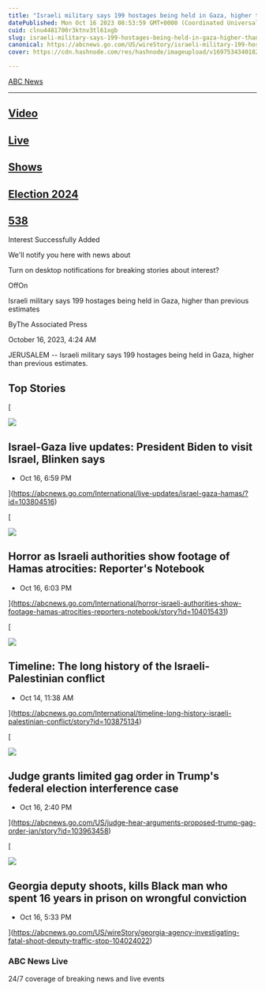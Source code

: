 ```yaml
---
title: "Israeli military says 199 hostages being held in Gaza, higher than previous estimates"
datePublished: Mon Oct 16 2023 08:53:59 GMT+0000 (Coordinated Universal Time)
cuid: clnu4481700r3ktnv3tl61xgb
slug: israeli-military-says-199-hostages-being-held-in-gaza-higher-than-previous-estimates-1
canonical: https://abcnews.go.com/US/wireStory/israeli-military-199-hostages-held-gaza-higher-previous-104004144
cover: https://cdn.hashnode.com/res/hashnode/imageupload/v1697534340182/7adb45d7-8511-4711-941e-2cfa57ece4aa.jpeg

---
```


[ABC News](https://abcnews.go.com/)


---------------------------------------

[](https://abcnews.go.com/Video)

[Video](https://abcnews.go.com/Video)
-------------------------------------

[](https://abcnews.go.com/Live)

[Live](https://abcnews.go.com/Live)
-----------------------------------

[](https://abcnews.go.com/US/wireStory/israeli-military-199-hostages-held-gaza-higher-previous-104004144#)

[Shows](https://abcnews.go.com/US/wireStory/israeli-military-199-hostages-held-gaza-higher-previous-104004144#)
---------------------------------------------------------------------------------------------------------------

[](https://abcnews.go.com/elections)

[Election 2024](https://abcnews.go.com/elections)
-------------------------------------------------

[](https://abcnews.go.com/538)

[538](https://abcnews.go.com/538)
---------------------------------

[](https://abcnews.go.com/US/wireStory/israeli-military-199-hostages-held-gaza-higher-previous-104004144#)

Interest Successfully Added

We'll notify you here with news about

Turn on desktop notifications for breaking stories about interest?

OffOn

Israeli military says 199 hostages being held in Gaza, higher than previous estimates

ByThe Associated Press

October 16, 2023, 4:24 AM

JERUSALEM -- Israeli military says 199 hostages being held in Gaza, higher than previous estimates.

Top Stories
-----------

[

![](https://cdn.hashnode.com/res/hashnode/imageupload/v1697534339416/6d990617-00d2-4a6b-9f2c-9adea60d6515.jpeg)

Israel-Gaza live updates: President Biden to visit Israel, Blinken says
-----------------------------------------------------------------------

*   Oct 16, 6:59 PM
    





](https://abcnews.go.com/International/live-updates/israel-gaza-hamas/?id=103804516)

[

![](https://cdn.hashnode.com/res/hashnode/imageupload/v1697534339610/66820adb-f390-4c9b-b88e-2d0e73a9c81b.jpeg)

Horror as Israeli authorities show footage of Hamas atrocities: Reporter's Notebook
-----------------------------------------------------------------------------------

*   Oct 16, 6:03 PM
    





](https://abcnews.go.com/International/horror-israeli-authorities-show-footage-hamas-atrocities-reporters-notebook/story?id=104015431)

[

![](https://cdn.hashnode.com/res/hashnode/imageupload/v1697534339740/9a1740e4-b3a0-4b86-b2b1-544760935c68.jpeg)

Timeline: The long history of the Israeli-Palestinian conflict
--------------------------------------------------------------

*   Oct 14, 11:38 AM
    





](https://abcnews.go.com/International/timeline-long-history-israeli-palestinian-conflict/story?id=103875134)

[

![](https://cdn.hashnode.com/res/hashnode/imageupload/v1697534339855/a70573fb-45fd-403b-912d-c24f103e6df9.jpeg)

Judge grants limited gag order in Trump's federal election interference case
----------------------------------------------------------------------------

*   Oct 16, 2:40 PM
    





](https://abcnews.go.com/US/judge-hear-arguments-proposed-trump-gag-order-jan/story?id=103963458)

[

![](https://cdn.hashnode.com/res/hashnode/imageupload/v1697534340015/e304fa80-b41a-496a-8282-813c488191b7.jpeg)

Georgia deputy shoots, kills Black man who spent 16 years in prison on wrongful conviction
------------------------------------------------------------------------------------------

*   Oct 16, 5:33 PM
    





](https://abcnews.go.com/US/wireStory/georgia-agency-investigating-fatal-shoot-deputy-traffic-stop-104024022)

### ABC News Live

24/7 coverage of breaking news and live events